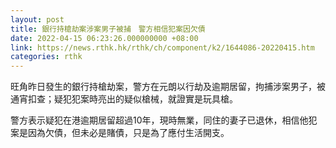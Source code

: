 ```yaml
---
layout: post
title: 銀行持槍劫案涉案男子被捕　警方相信犯案因欠債
date: 2022-04-15 06:23:26.000000000 +08:00
link: https://news.rthk.hk/rthk/ch/component/k2/1644086-20220415.htm
categories: rthk
---
```


旺角昨日發生的銀行持槍劫案，警方在元朗以行劫及逾期居留，拘捕涉案男子，被通宵扣查；疑犯犯案時亮出的疑似槍械，就證實是玩具槍。

警方表示疑犯在港逾期居留超過10年，現時無業，同住的妻子已退休，相信他犯案是因為欠債，但未必是賭債，只是為了應付生活開支。
